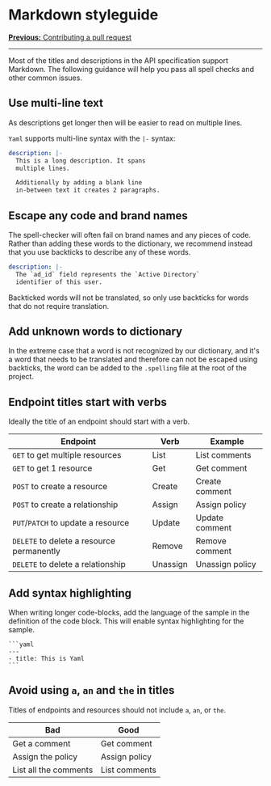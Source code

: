 # Markdown styleguide

[**Previous:** Contributing a pull request](./pull-request.md) 

---

Most of the titles and descriptions in the API specification support Markdown.
The following guidance will help you pass all spell checks and other common
issues.

## Use multi-line text

As descriptions get longer then will be easier to read on multiple lines.

`Yaml` supports multi-line syntax with the `|-` syntax:

```yaml
description: |-
  This is a long description. It spans 
  multiple lines.

  Additionally by adding a blank line
  in-between text it creates 2 paragraphs.
```

## Escape any code and brand names

The spell-checker will often fail on brand names
and any pieces of code. Rather than adding these
words to the dictionary, we recommend instead that you
use backticks to describe any of these words.

```yaml
description: |-
  The `ad_id` field represents the `Active Directory`
  identifier of this user.
```

Backticked words will not be translated, so only use
backticks for words that do not require translation.

## Add unknown words to dictionary

In the extreme case that a word is not recognized
by our dictionary, and it's a word that needs to be
translated and therefore can not be escaped using
backticks, the word can be added to the `.spelling`
file at the root of the project.

## Endpoint titles start with verbs

Ideally the title of an endpoint should start with
a verb. 

| Endpoint                                  | Verb     | Example         |
|-------------------------------------------|----------|-----------------|
| `GET` to get multiple resources           | List     | List comments   |
| `GET` to get 1 resource                   | Get      | Get comment     |
| `POST` to create a resource               | Create   | Create comment  |
| `POST` to create a relationship           | Assign   | Assign policy   |
| `PUT`/`PATCH` to update a resource        | Update   | Update comment  |
| `DELETE` to delete a resource permanently | Remove   | Remove comment  |
| `DELETE` to delete a relationship         | Unassign | Unassign policy |

## Add syntax highlighting 

When writing longer code-blocks, add the language of the sample in the
definition of the code block. This will enable syntax highlighting for the
sample.

<!-- markdownlint-disable code-fence-style fenced-code-language -->

~~~
```yaml
---
- title: This is Yaml
```
~~~

<!-- markdownlint-enable code-fence-style fenced-code-language -->

## Avoid using `a`, `an` and `the` in titles

Titles of endpoints and resources should not include `a`, `an`, or `the`.

| Bad                   | Good          |
|-----------------------|---------------|
| Get a comment         | Get comment   |
| Assign the policy     | Assign policy |
| List all the comments | List comments |
